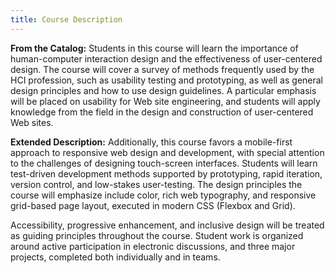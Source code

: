 ```yaml
---
title: Course Description
---
```


<b>From the Catalog:</b> Students in this course will learn the importance of human-computer
interaction design and the effectiveness of user-centered design. The course will cover a survey of
methods frequently used by the HCI profession, such as usability testing and prototyping, as well as
general design principles and how to use design guidelines. A particular emphasis will be placed on
usability for Web site engineering, and students will apply knowledge from the field in the design
and construction of user-centered Web sites.

<b>Extended Description:</b> Additionally, this course favors a mobile-first approach to responsive
web design and development, with special attention to the challenges of designing touch-screen
interfaces. Students will learn test-driven development methods supported by prototyping, rapid
iteration, version control, and low-stakes user-testing. The design principles the course will
emphasize include color, rich web typography, and responsive grid-based page layout, executed in
modern CSS (Flexbox and Grid).

Accessibility, progressive enhancement, and inclusive design will be treated as guiding principles
throughout the course. Student work is organized around active participation in electronic
discussions, and three major projects, completed both individually and in teams.
